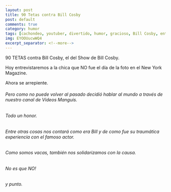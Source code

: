 ```yaml
---
layout: post
title: 90 Tetas contra Bill Cosby
post: default
comments: true
category: humor
tags: [cachondeo, youtuber, divertido, humor, gracioso, Bill Cosby, entrevista]
img: EYOOUucwWQ4
excerpt_separator: <!--more-->
---
```


90 TETAS contra Bill Cosby, el del Show de Bill Cosby.

Hoy entrevistaremos a la chica que NO fue el día de la foto en el New York Magazine.

Ahora se arrepiente.

<!--more-->


###### Pero como no puede volver al pasado decidió hablar al mundo a través de nuestro canal de Videos Manguis.

###### Todo un honor. 

###### Entre otras cosas nos contará como era Bill y de como fue su traumática experiencia con el famoso actor.

###### Como somos vacas, también nos solidarizamos con la causa.

###### No es que NO!

###### y punto.